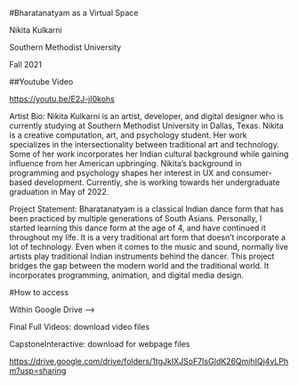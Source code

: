 #Bharatanatyam as a Virtual Space 

Nikita Kulkarni 

Southern Methodist University

Fall 2021


##Youtube Video 

https://youtu.be/E2J-jI0kohs


Artist Bio: 
Nikita Kulkarni is an artist, developer, and digital designer who is currently studying at Southern Methodist University in Dallas, Texas. Nikita is a creative computation, art, and psychology student. 
Her work specializes in the intersectionality between traditional art and technology. Some of her work incorporates her Indian cultural background while gaining influence from her American upbringing. Nikita’s background in programming and psychology shapes her interest in UX and consumer-based development. 
Currently, she is working towards her undergraduate graduation in May of 2022.

Project Statement: 
Bharatanatyam is a classical Indian dance form that has been practiced by multiple generations of South Asians. Personally, I started learning this dance form at the age of 4, and have continued it throughout my life. It is a very traditional art form that doesn’t incorporate a lot of technology. Even when it comes to the music and sound, normally live artists play traditional Indian instruments behind the dancer. This project bridges the gap between the modern world and the traditional world. It incorporates programming, animation, and digital media design. 

#How to access

Within Google Drive --> 

Final Full Videos: download video files 

CapstoneInteractive: download for webpage files

https://drive.google.com/drive/folders/1tgJkIXJSoF7IsGIdK26QmjhIQj4vLPhm?usp=sharing

